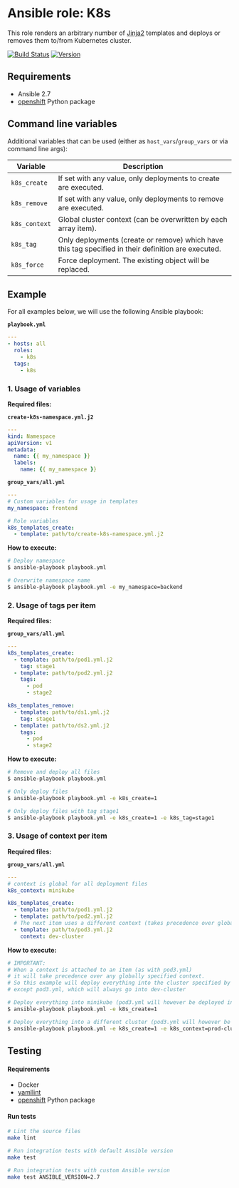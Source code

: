 # Ansible role: K8s

This role renders an arbitrary number of [Jinja2](http://jinja.pocoo.org/) templates and deploys or removes them to/from Kubernetes cluster.


[![Build Status](https://travis-ci.org/cytopia/ansible-role-k8s.svg?branch=master)](https://travis-ci.org/cytopia/ansible-role-k8s)
[![Version](https://img.shields.io/github/tag/cytopia/ansible-role-k8s.svg)](https://github.com/cytopia/ansible-role-k8s/tags)


## Requirements

* Ansible 2.7
* [openshift](https://pypi.org/project/openshift/) Python package


## Command line variables

Additional variables that can be used (either as `host_vars`/`group_vars` or via command line args):

| Variable      | Description                  |
|---------------|------------------------------|
| `k8s_create`  | If set with any value, only deployments to create are executed. |
| `k8s_remove`  | If set with any value, only deployments to remove are executed. |
| `k8s_context` | Global cluster context (can be overwritten by each array item). |
| `k8s_tag`     | Only deployments (create or remove) which have this tag specified in their definition are executed. |
| `k8s_force`   | Force deployment. The existing object will be replaced. |


## Example

For all examples below, we will use the following Ansible playbook:

**`playbook.yml`**
```yaml
---
- hosts: all
  roles:
    - k8s
  tags:
    - k8s
```


### 1. Usage of variables

**Required files:**

**`create-k8s-namespace.yml.j2`**
```yml
---
kind: Namespace
apiVersion: v1
metadata:
  name: {{ my_namespace }}
  labels:
    name: {{ my_namespace }}
```

**`group_vars/all.yml`**
```yaml
---
# Custom variables for usage in templates
my_namespace: frontend

# Role variables
k8s_templates_create:
  - template: path/to/create-k8s-namespace.yml.j2
```

**How to execute:**
```bash
# Deploy namespace
$ ansible-playbook playbook.yml

# Overwrite namespace name
$ ansible-playbook playbook.yml -e my_namespace=backend
```

### 2. Usage of tags per item

**Required files:**

**`group_vars/all.yml`**
```yaml
---
k8s_templates_create:
  - template: path/to/pod1.yml.j2
    tag: stage1
  - template: path/to/pod2.yml.j2
    tags:
      - pod
      - stage2

k8s_templates_remove:
  - template: path/to/ds1.yml.j2
    tag: stage1
  - template: path/to/ds2.yml.j2
    tags:
      - pod
      - stage2
```

**How to execute:**
```bash
# Remove and deploy all files
$ ansible-playbook playbook.yml

# Only deploy files
$ ansible-playbook playbook.yml -e k8s_create=1

# Only deploy files with tag stage1
$ ansible-playbook playbook.yml -e k8s_create=1 -e k8s_tag=stage1
```

### 3. Usage of context per item

**Required files:**

**`group_vars/all.yml`**
```yaml
---
# context is global for all deployment files
k8s_context: minikube

k8s_templates_create:
  - template: path/to/pod1.yml.j2
  - template: path/to/pod2.yml.j2
  # The next item uses a different context (takes precedence over global context)
  - template: path/to/pod3.yml.j2
    context: dev-cluster
```

**How to execute:**
```bash
# IMPORTANT:
# When a context is attached to an item (as with pod3.yml)
# it will take precedence over any globally specified context.
# So this example will deploy everything into the cluster specified by the global context,
# except pod3.yml, which will always go into dev-cluster

# Deploy everything into minikube (pod3.yml will however be deployed into dev-cluster)
$ ansible-playbook playbook.yml -e k8s_create=1

# Deploy everything into a different cluster (pod3.yml will however be deployed into dev-cluster)
$ ansible-playbook playbook.yml -e k8s_create=1 -e k8s_context=prod-cluster
```

## Testing

#### Requirements

* Docker
* [yamllint](https://github.com/adrienverge/yamllint)
* [openshift](https://pypi.org/project/openshift/) Python package


#### Run tests

```bash
# Lint the source files
make lint

# Run integration tests with default Ansible version
make test

# Run integration tests with custom Ansible version
make test ANSIBLE_VERSION=2.7
```
